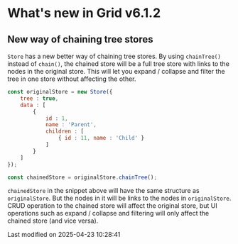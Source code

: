 # What's new in Grid v6.1.2

## New way of chaining tree stores

`Store` has a new better way of chaining tree stores. By using `chainTree()` instead of `chain()`, the chained store 
will be a full tree store with links to the nodes in the original store. This will let you expand / collapse and filter 
the tree in one store without affecting the other.

```javascript
const originalStore = new Store({
    tree : true,
    data : [
        { 
            id : 1, 
            name : 'Parent', 
            children : [
                { id : 11, name : 'Child' }
            ]
        }
    ]
});

const chainedStore = originalStore.chainTree();
```

`chainedStore` in the snippet above will have the same structure as `originalStore`. But the nodes in it will be links
to the nodes in `originalStore`. CRUD operation to the chained store will affect the original store, but UI operations
such as expand / collapse and filtering will only affect the chained store (and vice versa).


<p class="last-modified">Last modified on 2025-04-23 10:28:41</p>